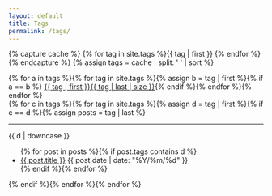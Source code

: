 ```yaml
---
layout: default
title: Tags
permalink: /tags/
---
```


<link rel="stylesheet" href="https://use.fontawesome.com/releases/v5.5.0/css/solid.css" integrity="sha384-rdyFrfAIC05c5ph7BKz3l5NG5yEottvO/DQ0dCrwD8gzeQDjYBHNr1ucUpQuljos" crossorigin="anonymous">
<link rel="stylesheet" href="https://use.fontawesome.com/releases/v5.5.0/css/fontawesome.css" integrity="sha384-u5J7JghGz0qUrmEsWzBQkfvc8nK3fUT7DCaQzNQ+q4oEXhGSx+P2OqjWsfIRB8QT" crossorigin="anonymous">
<link rel="stylesheet" href="/css/tags.css">

{% capture cache %}
{% for tag in site.tags %}{{ tag | first }} {% endfor %}
{% endcapture %}
{% assign tags = cache | split: ' ' | sort %}

<div id="tag-list">{%
for a in tags               %}{%
  for tag in site.tags      %}{%
    assign b = tag | first  %}{%
    if a == b               %}
  <a href="#{{ tag | first }}">{{ tag | first }}<span>{{ tag | last | size }}</span></a>{%
    endif                   %}{%
  endfor                    %}{%
endfor                      %}
</div>

<div id="tag-links">{%
for c in tags               %}{%
  for tag in site.tags      %}{%
    assign d = tag | first  %}{%
    if c == d               %}{%
      assign posts = tag | last %}
  <hr>
  <div>
    <span class="tag" id="{{ d }}">{{ d | downcase }}</span>
    <ul>{%
      for post in posts     %}{%
        if post.tags contains d %}
      <li><a class="link" href="{{ post.url }}">{{ post.title }}</a> <span class="date">{{ post.date | date: "%Y/%m/%d" }}</span></li>{%
        endif               %}{%
      endfor                %}
    </ul>
  </div>{%
    endif                   %}{%
  endfor                    %}{%
endfor                      %}
</div>
